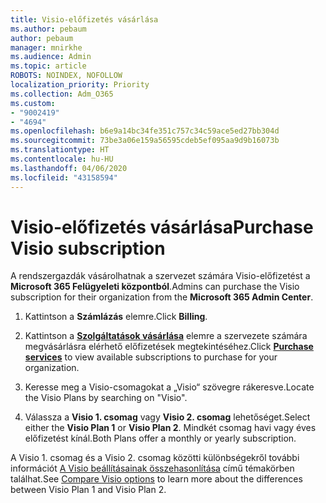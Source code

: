 ```yaml
---
title: Visio-előfizetés vásárlása
ms.author: pebaum
author: pebaum
manager: mnirkhe
ms.audience: Admin
ms.topic: article
ROBOTS: NOINDEX, NOFOLLOW
localization_priority: Priority
ms.collection: Adm_O365
ms.custom:
- "9002419"
- "4694"
ms.openlocfilehash: b6e9a14bc34fe351c757c34c59ace5ed27bb304d
ms.sourcegitcommit: 73be3a06e159a56595cdeb5ef095aa9d9b16073b
ms.translationtype: HT
ms.contentlocale: hu-HU
ms.lasthandoff: 04/06/2020
ms.locfileid: "43158594"
---
```

# <a name="purchase-visio-subscription"></a><span data-ttu-id="7fcb0-102">Visio-előfizetés vásárlása</span><span class="sxs-lookup"><span data-stu-id="7fcb0-102">Purchase Visio subscription</span></span>

<span data-ttu-id="7fcb0-103">A rendszergazdák vásárolhatnak a szervezet számára Visio-előfizetést a **Microsoft 365 Felügyeleti központból**.</span><span class="sxs-lookup"><span data-stu-id="7fcb0-103">Admins can purchase the Visio subscription for their organization from the **Microsoft 365 Admin Center**.</span></span>

1. <span data-ttu-id="7fcb0-104">Kattintson a **Számlázás** elemre.</span><span class="sxs-lookup"><span data-stu-id="7fcb0-104">Click **Billing**.</span></span>

2. <span data-ttu-id="7fcb0-105">Kattintson a **[Szolgáltatások vásárlása](https://admin.microsoft.com/AdminPortal/Home?adminportal=1&msCV=%2BbOQtMNsz0ei8f5z.0.36#/catalog)** elemre a szervezete számára megvásárlásra elérhető előfizetések megtekintéséhez.</span><span class="sxs-lookup"><span data-stu-id="7fcb0-105">Click **[Purchase services](https://admin.microsoft.com/AdminPortal/Home?adminportal=1&msCV=%2BbOQtMNsz0ei8f5z.0.36#/catalog)** to view available subscriptions to purchase for your organization.</span></span>

3. <span data-ttu-id="7fcb0-106">Keresse meg a Visio-csomagokat a „Visio“ szövegre rákeresve.</span><span class="sxs-lookup"><span data-stu-id="7fcb0-106">Locate the Visio Plans by searching on "Visio".</span></span>

4. <span data-ttu-id="7fcb0-107">Válassza a **Visio 1. csomag** vagy **Visio 2. csomag** lehetőséget.</span><span class="sxs-lookup"><span data-stu-id="7fcb0-107">Select either the **Visio Plan 1** or **Visio Plan 2**.</span></span> <span data-ttu-id="7fcb0-108">Mindkét csomag havi vagy éves előfizetést kínál.</span><span class="sxs-lookup"><span data-stu-id="7fcb0-108">Both Plans offer a monthly or yearly subscription.</span></span>

<span data-ttu-id="7fcb0-109">A Visio 1. csomag és a Visio 2. csomag közötti különbségekről további információt [A Visio beállításainak összehasonlítása](https://products.office.com/Visio/microsoft-visio-plans-and-pricing-compare-visio-options) című témakörben találhat.</span><span class="sxs-lookup"><span data-stu-id="7fcb0-109">See [Compare Visio options](https://products.office.com/Visio/microsoft-visio-plans-and-pricing-compare-visio-options) to learn more about the differences between Visio Plan 1 and Visio Plan 2.</span></span> 
